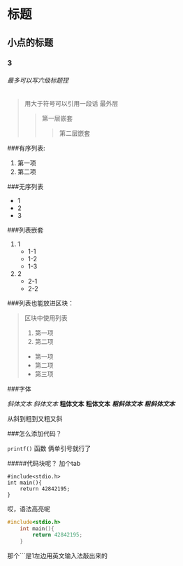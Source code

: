 # 标题
## 小点的标题
### 3
###### 最多可以写六级标题捏

> 用大于符号可以引用一段话
> 最外层
> > 第一层嵌套
> > > 第二层嵌套

###有序列表:
1. 第一项
2. 第二项

###无序列表
* 1
* 2
* 3

###列表嵌套
1.  1
    * 1-1
    * 1-2
    * 1-3
2.  2
    * 2-1
    * 2-2

###列表也能放进区块：
> 区块中使用列表
> 1. 第一项
> 2. 第二项
> + 第一项
> + 第二项
> + 第三项

###字体

*斜体文本*
_斜体文本_
**粗体文本**
__粗体文本__
***粗斜体文本***
___粗斜体文本___

从斜到粗到又粗又斜

###怎么添加代码？

`printf()` 函数
俩单引号就行了

#####代码块呢？
加个tab

    #include<stdio.h>
    int main(){
        return 42842195;
    }

哎，语法高亮呢

```c
#include<stdio.h>
    int main(){
        return 42842195;
    }
```
那个```是1左边用英文输入法敲出来的
